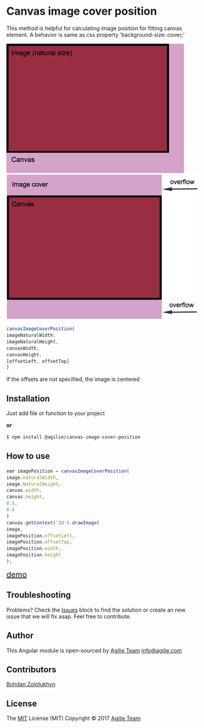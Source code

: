 
# Canvas image cover position
This method is helpful for calculating image position for fitting canvas element. A behavior is same as css property 'background-size: cover;'

![Preview](img/Image.png)
![Preview](img/Image_cover.png)
```javascript
canvasImageCoverPosition(
imageNaturalWidth,
imageNaturalHeight,
canvasWidth,
canvasHeight,
[offsetLeft, offsetTop]
)
```
If the offsets are not specified, the image is centered
## Installation 
Just add file or function to your project

**or**

```bash
$ npm install @agilie/canvas-image-cover-position
```
## How to use
```javascript
var imagePosition = canvasImageCoverPosition(
image.naturalWidth,
image.NaturalHeight,
canvas.width,
canvas.height,
0.5,
0.5
)
canvas.getContext('2d').drawImage(
image,
imagePosition.offsetLeft,
imagePosition.offsetTop,
imagePosition.width,
imagePosition.height
);
```
<a href="https://agilie.github.io/canvas-image-cover-position/" style="font-size: 20px" target="_blank">demo</a>
## Troubleshooting
Problems? Check the [Issues](https://github.com/agilie/canvas-image-cover-position/issues) block 
to find the solution or create an new issue that we will fix asap. Feel free to contribute.
## Author
This Angular module is open-sourced by [Agilie Team](https://www.agilie.com) <info@agilie.com>
## Contributors
[Bohdan Zolotukhyn](https://github.com/fargo23)
## License
The [MIT](LICENSE) License (MIT) Copyright © 2017 [Agilie Team](https://www.agilie.com)
